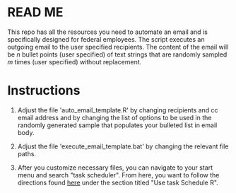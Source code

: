 # READ ME

This repo has all the resources you need to automate an email and is specifically designed for federal employees. The script executes an outgoing email to the user specified recipients. The content of the email will be *n* bullet points (user specified) of text strings that are randomly sampled *m* times (user specified) without replacement.

# Instructions

1. Adjust the file 'auto_email_template.R' by changing recipients and cc email address and by changing the list of options to be used in the randomly generated sample that populates your bulleted list in email body.

2. Adjust the file 'execute_email_template.bat' by changing the relevant file paths.

3. After you customize necessary files, you can navigate to your start menu and search "task scheduler". From here, you want to follow the directions found [here](https://www.carlosivanrodriguez.com/guides/workflow/automating-r-scripts-windows/) under the section titled "Use task Schedule R".
